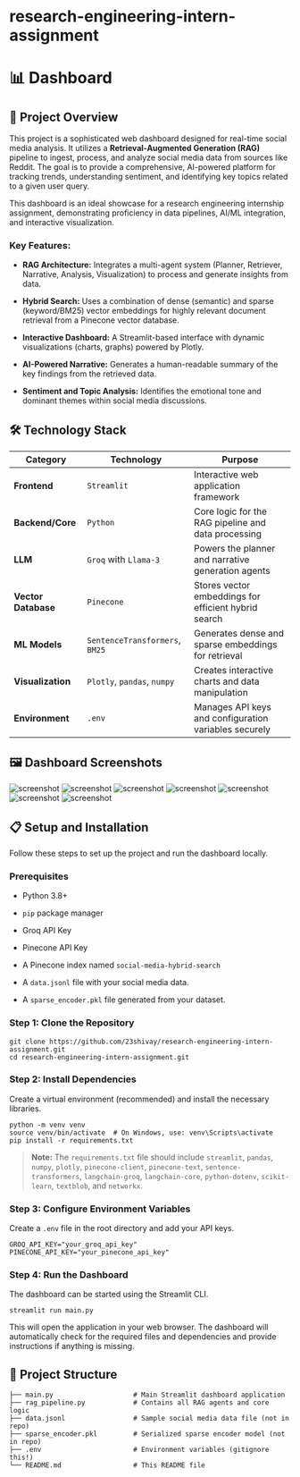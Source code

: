 # research-engineering-intern-assignment

# 📊  Dashboard

## 🚀 Project Overview

This project is a sophisticated web dashboard designed for real-time social media analysis. It utilizes a **Retrieval-Augmented Generation (RAG)** pipeline to ingest, process, and analyze social media data from sources like Reddit. The goal is to provide a comprehensive, AI-powered platform for tracking trends, understanding sentiment, and identifying key topics related to a given user query.

This dashboard is an ideal showcase for a research engineering internship assignment, demonstrating proficiency in data pipelines, AI/ML integration, and interactive visualization.

### Key Features:

* **RAG Architecture:** Integrates a multi-agent system (Planner, Retriever, Narrative, Analysis, Visualization) to process and generate insights from data.

* **Hybrid Search:** Uses a combination of dense (semantic) and sparse (keyword/BM25) vector embeddings for highly relevant document retrieval from a Pinecone vector database.

* **Interactive Dashboard:** A Streamlit-based interface with dynamic visualizations (charts, graphs) powered by Plotly.

* **AI-Powered Narrative:** Generates a human-readable summary of the key findings from the retrieved data.

* **Sentiment and Topic Analysis:** Identifies the emotional tone and dominant themes within social media discussions.

## 🛠️ Technology Stack

| Category | Technology | Purpose | 
| ----- | ----- | ----- | 
| **Frontend** | `Streamlit` | Interactive web application framework | 
| **Backend/Core** | `Python` | Core logic for the RAG pipeline and data processing | 
| **LLM** | `Groq` with `Llama-3` | Powers the planner and narrative generation agents | 
| **Vector Database** | `Pinecone` | Stores vector embeddings for efficient hybrid search | 
| **ML Models** | `SentenceTransformers`, `BM25` | Generates dense and sparse embeddings for retrieval | 
| **Visualization** | `Plotly`, `pandas`, `numpy` | Creates interactive charts and data manipulation | 
| **Environment** | `.env` | Manages API keys and configuration variables securely | 


## 🖼️ Dashboard Screenshots

![screenshot](images/Screenshot%202025-08-14%20230754.png)
![screenshot](images/Screenshot%202025-08-14%20230915.png)
![screenshot](images/Screenshot%202025-08-14%20230943.png)
![screenshot](images/Screenshot%202025-08-14%20231001.png)
![screenshot](images/Screenshot%202025-08-14%20231016.png)
![screenshot](images/Screenshot%202025-08-14%20231033.png)
![screenshot](images/Screenshot%202025-08-14%20231126.png)

## 📋 Setup and Installation

Follow these steps to set up the project and run the dashboard locally.

### Prerequisites

* Python 3.8+

* `pip` package manager

* Groq API Key

* Pinecone API Key

* A Pinecone index named `social-media-hybrid-search`

* A `data.jsonl` file with your social media data.

* A `sparse_encoder.pkl` file generated from your dataset.

### Step 1: Clone the Repository

```
git clone https://github.com/23shivay/research-engineering-intern-assignment.git
cd research-engineering-intern-assignment.git
```

### Step 2: Install Dependencies

Create a virtual environment (recommended) and install the necessary libraries.

```
python -m venv venv
source venv/bin/activate  # On Windows, use: venv\Scripts\activate
pip install -r requirements.txt

```

> **Note:** The `requirements.txt` file should include `streamlit`, `pandas`, `numpy`, `plotly`, `pinecone-client`, `pinecone-text`, `sentence-transformers`, `langchain-groq`, `langchain-core`, `python-dotenv`, `scikit-learn`, `textblob`, and `networkx`.

### Step 3: Configure Environment Variables

Create a `.env` file in the root directory and add your API keys.

```
GROQ_API_KEY="your_groq_api_key"
PINECONE_API_KEY="your_pinecone_api_key"

```

### Step 4: Run the Dashboard

The dashboard can be started using the Streamlit CLI.

```
streamlit run main.py

```

This will open the application in your web browser. The dashboard will automatically check for the required files and dependencies and provide instructions if anything is missing.

## 📁 Project Structure

```
├── main.py                    # Main Streamlit dashboard application
├── rag_pipeline.py            # Contains all RAG agents and core logic
├── data.jsonl                 # Sample social media data file (not in repo)
├── sparse_encoder.pkl         # Serialized sparse encoder model (not in repo)
├── .env                       # Environment variables (gitignore this!)
└── README.md                  # This README file

```
